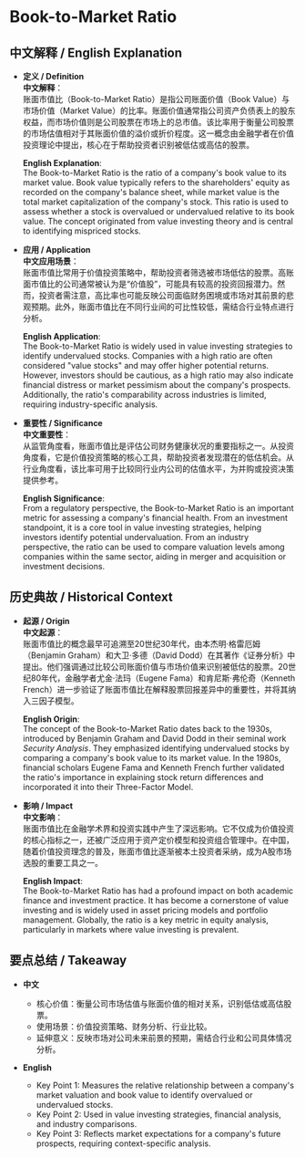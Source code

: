 # Book-to-Market Ratio

## 中文解释 / English Explanation

* **定义 / Definition**  
  **中文解释**：  
  账面市值比（Book-to-Market Ratio）是指公司账面价值（Book Value）与市场价值（Market Value）的比率。账面价值通常指公司资产负债表上的股东权益，而市场价值则是公司股票在市场上的总市值。该比率用于衡量公司股票的市场估值相对于其账面价值的溢价或折价程度。这一概念由金融学者在价值投资理论中提出，核心在于帮助投资者识别被低估或高估的股票。  

  **English Explanation**:  
  The Book-to-Market Ratio is the ratio of a company's book value to its market value. Book value typically refers to the shareholders' equity as recorded on the company's balance sheet, while market value is the total market capitalization of the company's stock. This ratio is used to assess whether a stock is overvalued or undervalued relative to its book value. The concept originated from value investing theory and is central to identifying mispriced stocks.

* **应用 / Application**  
  **中文应用场景**：  
  账面市值比常用于价值投资策略中，帮助投资者筛选被市场低估的股票。高账面市值比的公司通常被认为是“价值股”，可能具有较高的投资回报潜力。然而，投资者需注意，高比率也可能反映公司面临财务困境或市场对其前景的悲观预期。此外，账面市值比在不同行业间的可比性较低，需结合行业特点进行分析。  

  **English Application**:  
  The Book-to-Market Ratio is widely used in value investing strategies to identify undervalued stocks. Companies with a high ratio are often considered "value stocks" and may offer higher potential returns. However, investors should be cautious, as a high ratio may also indicate financial distress or market pessimism about the company's prospects. Additionally, the ratio's comparability across industries is limited, requiring industry-specific analysis.

* **重要性 / Significance**  
  **中文重要性**：  
  从监管角度看，账面市值比是评估公司财务健康状况的重要指标之一。从投资角度看，它是价值投资策略的核心工具，帮助投资者发现潜在的低估机会。从行业角度看，该比率可用于比较同行业内公司的估值水平，为并购或投资决策提供参考。  

  **English Significance**:  
  From a regulatory perspective, the Book-to-Market Ratio is an important metric for assessing a company's financial health. From an investment standpoint, it is a core tool in value investing strategies, helping investors identify potential undervaluation. From an industry perspective, the ratio can be used to compare valuation levels among companies within the same sector, aiding in merger and acquisition or investment decisions.

## 历史典故 / Historical Context

* **起源 / Origin**  
  **中文起源**：  
  账面市值比的概念最早可追溯至20世纪30年代，由本杰明·格雷厄姆（Benjamin Graham）和大卫·多德（David Dodd）在其著作《证券分析》中提出。他们强调通过比较公司账面价值与市场价值来识别被低估的股票。20世纪80年代，金融学者尤金·法玛（Eugene Fama）和肯尼斯·弗伦奇（Kenneth French）进一步验证了账面市值比在解释股票回报差异中的重要性，并将其纳入三因子模型。  

  **English Origin**:  
  The concept of the Book-to-Market Ratio dates back to the 1930s, introduced by Benjamin Graham and David Dodd in their seminal work *Security Analysis*. They emphasized identifying undervalued stocks by comparing a company's book value to its market value. In the 1980s, financial scholars Eugene Fama and Kenneth French further validated the ratio's importance in explaining stock return differences and incorporated it into their Three-Factor Model.

* **影响 / Impact**  
  **中文影响**：  
  账面市值比在金融学术界和投资实践中产生了深远影响。它不仅成为价值投资的核心指标之一，还被广泛应用于资产定价模型和投资组合管理中。在中国，随着价值投资理念的普及，账面市值比逐渐被本土投资者采纳，成为A股市场选股的重要工具之一。  

  **English Impact**:  
  The Book-to-Market Ratio has had a profound impact on both academic finance and investment practice. It has become a cornerstone of value investing and is widely used in asset pricing models and portfolio management. Globally, the ratio is a key metric in equity analysis, particularly in markets where value investing is prevalent.

## 要点总结 / Takeaway

* **中文**  
  - 核心价值：衡量公司市场估值与账面价值的相对关系，识别低估或高估股票。  
  - 使用场景：价值投资策略、财务分析、行业比较。  
  - 延伸意义：反映市场对公司未来前景的预期，需结合行业和公司具体情况分析。  

* **English**  
  - Key Point 1: Measures the relative relationship between a company's market valuation and book value to identify overvalued or undervalued stocks.  
  - Key Point 2: Used in value investing strategies, financial analysis, and industry comparisons.  
  - Key Point 3: Reflects market expectations for a company's future prospects, requiring context-specific analysis.